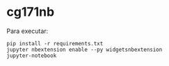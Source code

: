 # cg171nb

Para executar:

```
pip install -r requirements.txt
jupyter nbextension enable --py widgetsnbextension
jupyter-notebook
```

